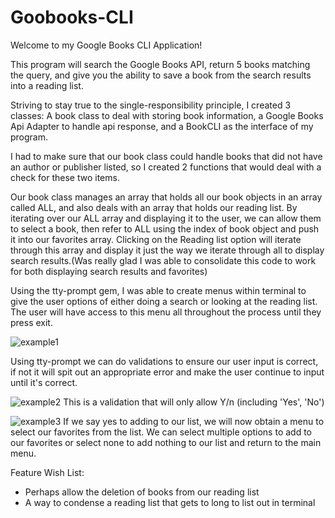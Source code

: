 # Goobooks-CLI
Welcome to my Google Books CLI Application!

This program will search the Google Books API, return 5 books matching the query,
and give you the ability to save a book from the search results into a reading list.

Striving to stay true to the single-responsibility principle, I created 3 classes:
A book class to deal with storing book information, a Google Books Api Adapter to handle
api response, and a BookCLI as the interface of my program.

I had to make sure that our book class could handle books that did not have an author
or publisher listed, so I created 2 functions that would deal with a check for these
two items.

Our book class manages an array that holds all our book objects in an array called ALL,
and also deals with an array that holds our reading list. By iterating over our ALL array
and displaying it to the user, we can allow them to select a book, then refer to ALL using
the index of book object and push it into our favorites array. Clicking on the Reading list
option will iterate through this array and display it just the way we iterate through all to
display search results.(Was really glad I was able to consolidate this code to work for both
displaying search results and favorites)

Using the tty-prompt gem, I was able to create menus within terminal to give the user options
of either doing a search or looking at the reading list. The user will have access to this
menu all throughout the process until they press exit.

![example1](https://i.imgur.com/2RlSKLw.png)

Using tty-prompt we can do validations to ensure our user input is correct, if not it will
spit out an appropriate error and make the user continue to input until it's correct.

![example2](https://i.imgur.com/mULwqN9.png)
This is a validation that will only allow Y/n (including 'Yes', 'No')

![example3](https://i.imgur.com/Y9N2bsN.png)
If we say yes to adding to our list, we will now obtain a menu to select our favorites from the list. We can select multiple options to add to our favorites or select none to add nothing to our list and return to the main menu.

Feature Wish List:
- Perhaps allow the deletion of books from our reading list
- A way to condense a reading list that gets to long to list out in terminal
